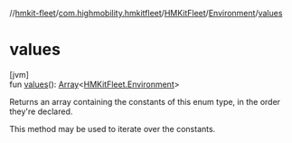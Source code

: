 //[hmkit-fleet](../../../../index.md)/[com.highmobility.hmkitfleet](../../index.md)/[HMKitFleet](../index.md)/[Environment](index.md)/[values](values.md)

# values

[jvm]\
fun [values](values.md)(): [Array](https://kotlinlang.org/api/latest/jvm/stdlib/kotlin-stdlib/kotlin/-array/index.html)&lt;[HMKitFleet.Environment](index.md)&gt;

Returns an array containing the constants of this enum type, in the order they're declared.

This method may be used to iterate over the constants.

